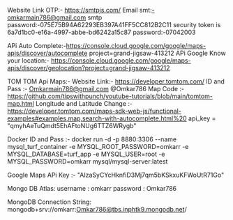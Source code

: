 Website Link OTP:- https://smtpjs.com/
Email smt:-omkarmain786@gmail.com
smtp password:-075E75B94A62293EB397A41FF5CC812B2C11
security token is 6a7d1bc0-e16a-4997-abbe-bd6242a15c87
password:-07042003

APi Auto Complete:-https://console.cloud.google.com/google/maps-apis/discover/autocomplete
project=grand-jigsaw-413212
APi Google Know your location:- https://console.cloud.google.com/google/maps-apis/discover/geolocation?project=grand-jigsaw-413212

TOM TOM Api Maps:-
Website Link:- https://developer.tomtom.com/
ID and Pass :- Omkarmain786@gmail.com @Omkar786
Map Code :- https://github.com/tipswithpunch/youtube-tutorials/blob/main/tomtom-map.html
Longitude and Latitude Change :- https://developer.tomtom.com/maps-sdk-web-js/functional-examples#examples,map,search-with-autocomplete.html%20
api_key = "qmyhAeTuQmdt5EhAFtoNUg6TTZ6WRygb"

Docker ID and Pass :-
docker run -d -p 8880:3306 --name mysql_turf_container -e MYSQL_ROOT_PASSWORD=omkarr -e MYSQL_DATABASE=turf_app -e MYSQL_USER=root -e MYSQL_PASSWORD=omkarr mysql/mysql-server:latest

Google Maps APi Key :-
"AIzaSyCYcHknfiD3Mj7qm5bKSkxuKFWoUtR71Go"

Mongo DB Atlas:
username : omkarr
password : Omkar786

MongoDB Connection String:
mongodb+srv://omkarr:Omkar786@tbs.inphtk9.mongodb.net/
